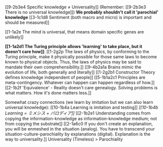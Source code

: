 [[9-2b3e4 Specific knowledge ≠ Universality]] (Remember: [[9-2b3e3 There is no universal knowledge]])
	**We probably shouldn't call it 'parochial' knowledge**
		[[3-1c1d8 Sentiment (both macro and micro) is important and should be measured]]

[[1-1a2e The mind is universal, that means domain specific genes are unlikely]]

**[[1-1a2d1 The Turing principle allows 'learning' to take place, but it doesn't care how]]**:
[[1-2g2p The laws of physics, by conforming to the Turing principle, make it physically possible for those same laws to become known to physical objects. Thus, the laws of physics may be said to mandate their own comprehensibility.]]
	[[9-4b2a1a Brains mimic the evolution of life, both generally and literally]]
[[1-2g2b1 Constructor Theory defines knowledge independent of people]]
	[[5-1b1a2c1 Principles are meta-contingency. Whatever can happen can happen regardless of how.]]
[[2-1b2f 'Equivalence' - Reality doesn't care genealogy. Solving problems is what matters. How it's done matters less.]]

Somewhat crazy connections (we learn by imitation but we can also learn universal knowledge):
[[10-1b4a Learning is imitation and testing]]
	*[[10-1b4b Learning = ミメシス + パロディア]]*
[[2-1b2e1 Understanding comes from copying the information-knowledge as information-knowledge medium; not from copying the substrate]]
[[2-1a6c0 If you don't create an explanation, you will be enmeshed in the situation (analog). You have to transcend your situation-culture-parochiality by explanations (digital). Explanation is the way to universality.]]
	Universality (Timeless) > Parochiality

